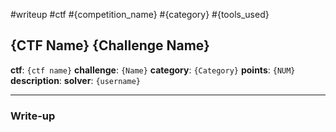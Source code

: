 #writeup #ctf #{competition_name} #{category} #{tools_used}

## {CTF Name} {Challenge Name}

__ctf__: `{ctf name}`
__challenge__: `{Name}`
__category__: `{Category}`
__points__: `{NUM}`
__description__:
__solver__: `{username}`

---

### Write-up

